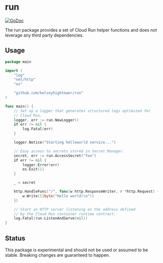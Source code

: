 # run

[![GoDoc](https://godoc.org/github.com/kelseyhightower/run?status.svg)](https://pkg.go.dev/github.com/kelseyhightower/run)

The run package provides a set of Cloud Run helper functions and does not leverage any third party dependencies.

## Usage

```Go
package main

import (
	"log"
	"net/http"
	"os"

	"github.com/kelseyhightower/run"
)

func main() {
	// Set up a logger that generates structured logs optimized for
	// Cloud Run.
    logger, err := run.NewLogger()
    if err != nil {
		log.Fatal(err)
	}

	logger.Notice("Starting helloworld service...")

	// Easy access to secrets stored in Secret Manager.
    secret, err := run.AccessSecret("foo")
	if err != nil {
		logger.Error(err)
		os.Exit(1)
	}

    _ = secret

    http.HandleFunc("/", func(w http.ResponseWriter, r *http.Request) {
		w.Write([]byte("Hello world!\n"))
	})

	// Start an HTTP server listening on the address defined
	// by the Cloud Run container runtime contract.
    log.Fatal(run.ListenAndServe(nil))
}
```

## Status

This package is experimental and should not be used or assumed to be stable. Breaking changes are guaranteed to happen.

